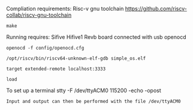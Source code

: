 Compliation requirements:
Risc-v gnu toolchain
https://github.com/riscv-collab/riscv-gnu-toolchain

    make
    
Running requires:
Sifive Hifive1 Revb board connected with usb
openocd



    openocd -f config/openocd.cfg

    /opt/riscv/bin/riscv64-unknown-elf-gdb simple_os.elf

    target extended-remote localhost:3333

    load

To set up a terminal
    stty -F /dev/ttyACM0 115200 -echo -opost

    Input and output can then be performed with the file /dev/ttyACM0